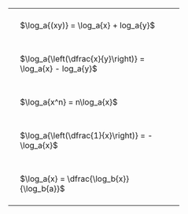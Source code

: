 ---
---

#  
<br>
<style type="text/css">
#T_e6b85 th.col_heading {
  text-align: left;
  font-size: 1em;
}
#T_e6b85 td {
  text-align: left;
  font-size: 1em;
  padding: 1.5em;
}
#T_e6b85_row0_col0, #T_e6b85_row1_col0, #T_e6b85_row2_col0, #T_e6b85_row3_col0, #T_e6b85_row4_col0 {
  width: 300px;
  white-space: pre-wrap;
}
</style>
<table id="T_e6b85">
  <thead>
  </thead>
  <tbody>
    <tr>
      <td id="T_e6b85_row0_col0" class="data row0 col0" >$\log_a{(xy)} = \log_a{x} + log_a{y}$</td>
    </tr>
    <tr>
      <td id="T_e6b85_row1_col0" class="data row1 col0" >$\log_a{\left(\dfrac{x}{y}\right)} = \log_a{x} - log_a{y}$</td>
    </tr>
    <tr>
      <td id="T_e6b85_row2_col0" class="data row2 col0" >$\log_a{x^n} = n\log_a{x}$</td>
    </tr>
    <tr>
      <td id="T_e6b85_row3_col0" class="data row3 col0" >$\log_a{\left(\dfrac{1}{x}\right)} = -\log_a{x}$</td>
    </tr>
    <tr>
      <td id="T_e6b85_row4_col0" class="data row4 col0" >$\log_a{x} = \dfrac{\log_b{x}}{\log_b{a}}$</td>
    </tr>
  </tbody>
</table>
